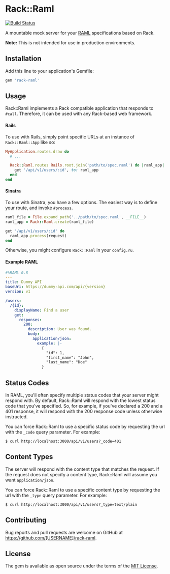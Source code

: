 # Rack::Raml

[![Build Status](https://travis-ci.org/rzane/rack-raml.svg?branch=master)](https://travis-ci.org/rzane/rack-raml)

A mountable mock server for your [RAML](https://raml.org) specifications based on Rack.

__Note:__ This is not intended for use in production environments.

## Installation

Add this line to your application's Gemfile:

```ruby
gem 'rack-raml'
```

## Usage

Rack::Raml implements a Rack compatible application that responds to `#call`. Therefore, it can be used with any Rack-based web framework.

#### Rails

To use with Rails, simply point specific URLs at an instance of `Rack::Raml::App` like so:

```ruby
MyApplication.routes.draw do
  # ...

  Rack::Raml.routes Rails.root.join('path/to/spec.raml') do |raml_app|
    get '/api/v1/users/:id', to: raml_app
  end
end
```

#### Sinatra

To use with Sinatra, you have a few options. The easiest way is to define your route, and invoke `#process`.

```ruby
raml_file = File.expand_path('../path/to/spec.raml', __FILE__)
raml_app = Rack::Raml.create(raml_file)

get '/api/v1/users/:id' do
  raml_app.process(request)
end
```

Otherwise, you might configure `Rack::Raml` in your `config.ru`.

#### Example RAML

```yaml
#%RAML 0.8
---
title: Dummy API
baseUri: https://dummy-api.com/api/{version}
version: v1

/users:
  /{id}:
    displayName: Find a user
    get:
      responses:
        200:
          description: User was found.
          body:
            application/json:
              example: |-
                {
                  "id": 1,
                  "first_name": "John",
                  "last_name": "Doe"
                }
```

## Status Codes

In RAML, you'll often specify multiple status codes that your server might respond with. By default, Rack::Raml will respond with the lowest status code that you've specified. So, for example, if you've declared a 200 and a 401 response, it will respond with the 200 response code unless otherwise instructed.

You can force Rack::Raml to use a specific status code by requesting the url with the `_code` query parameter. For example:

```
$ curl http://localhost:3000/api/v1/users?_code=401
```

## Content Types

The server will respond with the content type that matches the request. If the request does not specify a content type, Rack::Raml will assume you want `application/json`.

You can force Rack::Raml to use a specific content type by requesting the url with the `_type` query parameter. For example:

```
$ curl http://localhost:3000/api/v1/users?_type=text/plain
```

## Contributing

Bug reports and pull requests are welcome on GitHub at https://github.com/[USERNAME]/rack-raml.


## License

The gem is available as open source under the terms of the [MIT License](http://opensource.org/licenses/MIT).
